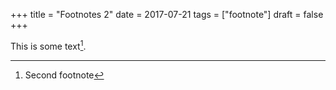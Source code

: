 +++
title = "Footnotes 2"
date = 2017-07-21
tags = ["footnote"]
draft = false
+++

This is some text[^fn:1].

[^fn:1]: Second footnote
